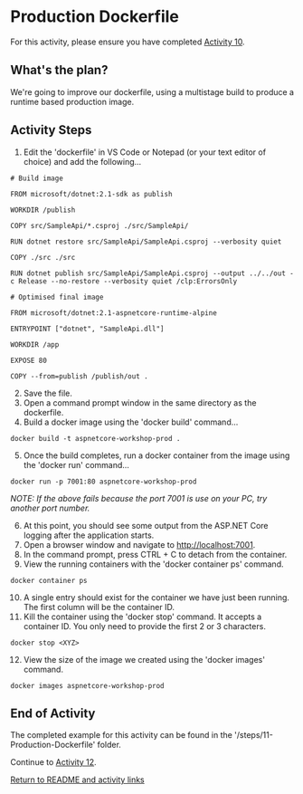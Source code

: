 
# Production Dockerfile

For this activity, please ensure you have completed [Activity 10](10-InitialDockerfile.md).

## What's the plan?

We're going to improve our dockerfile, using a multistage build to produce a runtime based production image.

## Activity Steps

1. Edit the 'dockerfile' in VS Code or Notepad (or your text editor of choice) and add the following...

```
# Build image

FROM microsoft/dotnet:2.1-sdk as publish

WORKDIR /publish

COPY src/SampleApi/*.csproj ./src/SampleApi/

RUN dotnet restore src/SampleApi/SampleApi.csproj --verbosity quiet 

COPY ./src ./src

RUN dotnet publish src/SampleApi/SampleApi.csproj --output ../../out -c Release --no-restore --verbosity quiet /clp:ErrorsOnly

# Optimised final image

FROM microsoft/dotnet:2.1-aspnetcore-runtime-alpine

ENTRYPOINT ["dotnet", "SampleApi.dll"]

WORKDIR /app

EXPOSE 80

COPY --from=publish /publish/out .
```

2. Save the file.
3. Open a command prompt window in the same directory as the dockerfile.
4. Build a docker image using the 'docker build' command...


```
docker build -t aspnetcore-workshop-prod .
```

5. Once the build completes, run a docker container from the image using the 'docker run' command...


```
docker run -p 7001:80 aspnetcore-workshop-prod
```
*NOTE: If the above fails because the port 7001 is use on your PC, try another port number.*

6. At this point, you should see some output from the ASP.NET Core logging after the application starts.
7. Open a browser window and navigate to [http://localhost:7001](http://localhost:7001/).
8. In the command prompt, press CTRL + C to detach from the container.
9. View the running containers with the 'docker container ps' command.


```
docker container ps
```

10. A single entry should exist for the container we have just been running. The first column will be the container ID.
11. Kill the container using the 'docker stop' command. It accepts a container ID. You only need to provide the first 2 or 3 characters.

```
docker stop <XYZ>
```

12. View the size of the image we created using the 'docker images' command.

```
docker images aspnetcore-workshop-prod
```

## End of Activity

The completed example for this activity can be found in the '/steps/11-Production-Dockerfile' folder.

Continue to [Activity 12](12-DockerCompose.md).

[Return to README and activity links](../README.md)
